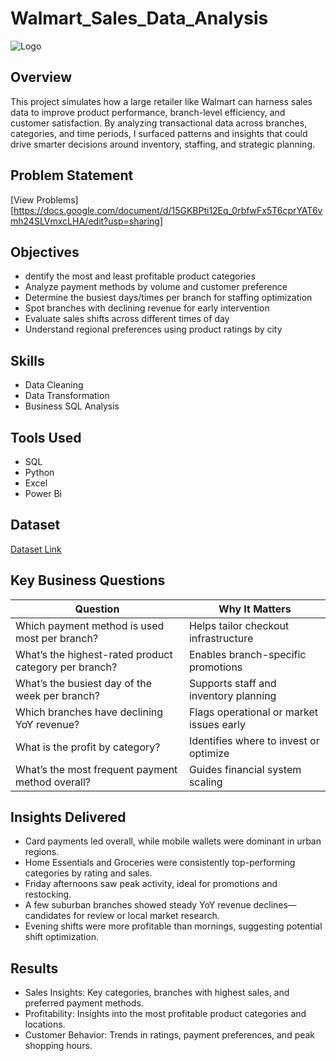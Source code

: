 # Walmart_Sales_Data_Analysis
![Logo](https://as1.ftcdn.net/v2/jpg/02/79/17/12/1000_F_279171290_foGPWPWnWZsfaWSrxWrFIj9pMZPkU1l0.jpg)

## Overview
This project simulates how a large retailer like Walmart can harness sales data to improve product performance, branch-level efficiency, and customer satisfaction.
By analyzing transactional data across branches, categories, and time periods, I surfaced patterns and insights that could drive smarter decisions around inventory, staffing, and strategic planning.

## Problem Statement
[View Problems][https://docs.google.com/document/d/15GKBPti12Eq_0rbfwFx5T6cprYAT6vmh24SLVmxcLHA/edit?usp=sharing]

## Objectives
- dentify the most and least profitable product categories
- Analyze payment methods by volume and customer preference
- Determine the busiest days/times per branch for staffing optimization
- Spot branches with declining revenue for early intervention
- Evaluate sales shifts across different times of day
- Understand regional preferences using product ratings by city

## Skills
- Data Cleaning
- Data Transformation
- Business SQL Analysis
  
## Tools Used
- SQL
- Python
- Excel
- Power Bi

## Dataset 
[Dataset Link](https://www.kaggle.com/datasets/najir0123/walmart-10k-sales-datasets)

## Key Business Questions
| Question                                              | Why It Matters                           |
| ----------------------------------------------------- | ---------------------------------------- |
| Which payment method is used most per branch?         | Helps tailor checkout infrastructure     |
| What’s the highest-rated product category per branch? | Enables branch-specific promotions       |
| What’s the busiest day of the week per branch?        | Supports staff and inventory planning    |
| Which branches have declining YoY revenue?            | Flags operational or market issues early |
| What is the profit by category?                       | Identifies where to invest or optimize   |
| What’s the most frequent payment method overall?      | Guides financial system scaling          |

## Insights Delivered
- Card payments led overall, while mobile wallets were dominant in urban regions.
- Home Essentials and Groceries were consistently top-performing categories by rating and sales.
- Friday afternoons saw peak activity, ideal for promotions and restocking. 
- A few suburban branches showed steady YoY revenue declines—candidates for review or local market research.
- Evening shifts were more profitable than mornings, suggesting potential shift optimization.

## Results
- Sales Insights: Key categories, branches with highest sales, and preferred payment methods.
- Profitability: Insights into the most profitable product categories and locations.
- Customer Behavior: Trends in ratings, payment preferences, and peak shopping hours.


  


